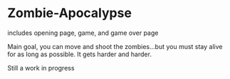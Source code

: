 # Zombie-Apocalypse

includes opening page, game, and game over page

Main goal, you can move and shoot the zombies...but you must stay alive for as long as possible. It gets harder and harder.

Still a work in progress
